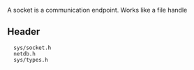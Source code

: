A socket is a communication endpoint. Works like a file handle

## Header

```
  sys/socket.h
  netdb.h
  sys/types.h
```
